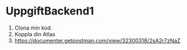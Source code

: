 ﻿# UppgiftBackend1
 1. Clona min kod.
 2. Koppla din Atlas
 3. https://documenter.getpostman.com/view/32300318/2sA2r7zNaZ 
